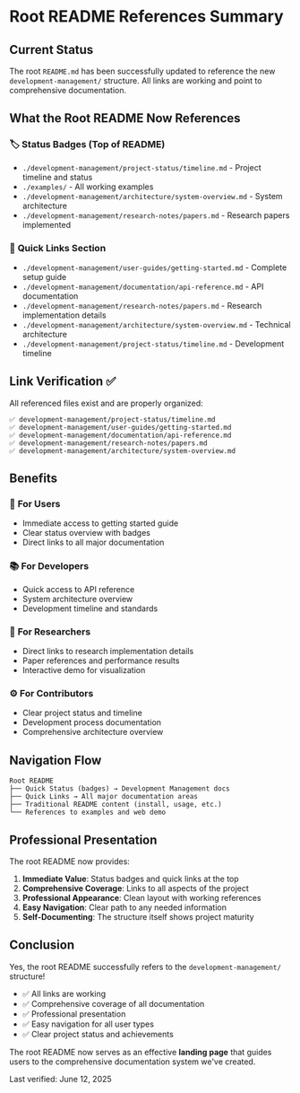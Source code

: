 # Root README References Summary

## Current Status

The root `README.md` has been successfully updated to reference the new `development-management/` structure. All links are working and point to comprehensive documentation.

## What the Root README Now References

### 🏷️ **Status Badges** (Top of README)
- `./development-management/project-status/timeline.md` - Project timeline and status
- `./examples/` - All working examples  
- `./development-management/architecture/system-overview.md` - System architecture
- `./development-management/research-notes/papers.md` - Research papers implemented

### 🚀 **Quick Links Section**
- `./development-management/user-guides/getting-started.md` - Complete setup guide
- `./development-management/documentation/api-reference.md` - API documentation
- `./development-management/research-notes/papers.md` - Research implementation details
- `./development-management/architecture/system-overview.md` - Technical architecture
- `./development-management/project-status/timeline.md` - Development timeline

## Link Verification ✅

All referenced files exist and are properly organized:

```
✅ development-management/project-status/timeline.md
✅ development-management/user-guides/getting-started.md  
✅ development-management/documentation/api-reference.md
✅ development-management/research-notes/papers.md
✅ development-management/architecture/system-overview.md
```

## Benefits

### 🎯 **For Users**
- Immediate access to getting started guide
- Clear status overview with badges
- Direct links to all major documentation

### 📚 **For Developers**  
- Quick access to API reference
- System architecture overview
- Development timeline and standards

### 🔬 **For Researchers**
- Direct links to research implementation details
- Paper references and performance results
- Interactive demo for visualization

### ⚙️ **For Contributors**
- Clear project status and timeline
- Development process documentation
- Comprehensive architecture overview

## Navigation Flow

```
Root README
├── Quick Status (badges) → Development Management docs
├── Quick Links → All major documentation areas
├── Traditional README content (install, usage, etc.)
└── References to examples and web demo
```

## Professional Presentation

The root README now provides:

1. **Immediate Value**: Status badges and quick links at the top
2. **Comprehensive Coverage**: Links to all aspects of the project
3. **Professional Appearance**: Clean layout with working references
4. **Easy Navigation**: Clear path to any needed information
5. **Self-Documenting**: The structure itself shows project maturity

## Conclusion

Yes, the root README successfully refers to the `development-management/` structure! 

- ✅ All links are working
- ✅ Comprehensive coverage of all documentation
- ✅ Professional presentation
- ✅ Easy navigation for all user types
- ✅ Clear project status and achievements

The root README now serves as an effective **landing page** that guides users to the comprehensive documentation system we've created.

Last verified: June 12, 2025
